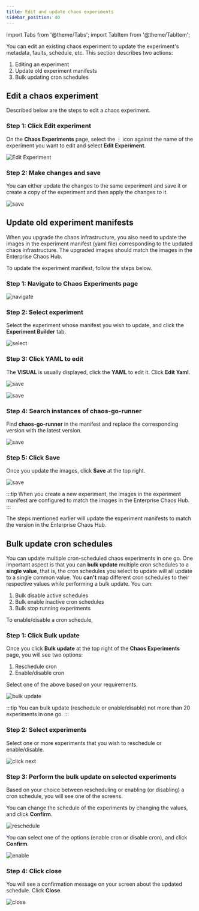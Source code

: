 ```yaml
---
title: Edit and update chaos experiments
sidebar_position: 40
---
```

import Tabs from '@theme/Tabs';
import TabItem from '@theme/TabItem';

You can edit an existing chaos experiment to update the experiment's metadata, faults, schedule, etc. This section describes two actions:
1. Editing an experiment
2. Update old experiment manifests
3. Bulk updating cron schedules

## Edit a chaos experiment

Described below are the steps to edit a chaos experiment. 

### Step 1: Click Edit experiment

On the **Chaos Experiments** page, select the **`⋮`** icon against the name of the experiment you want to edit and select **Edit Experiment**.

![Edit Experiment](./static/edit-experiment/edit-experiment.png)

### Step 2: Make changes and save

You can either update the changes to the same experiment and save it or create a copy of the experiment and then apply the changes to it.

![save](./static/edit-experiment/save-after-edit.png)

## Update old experiment manifests

When you upgrade the chaos infrastructure, you also need to update the images in the experiment manifest (yaml file) corresponding to the updated chaos infrastructure. The upgraded images should match the images in the Enterprise Chaos Hub.

To update the experiment manifest, follow the steps below.

### Step 1: Navigate to Chaos Experiments page

![navigate](./static/edit-experiment/navigate-1.png)

### Step 2: Select experiment

Select the experiment whose manifest you wish to update, and click the **Experiment Builder** tab.

![select](./static/edit-experiment/exp-builder-2.png)

### Step 3: Click YAML to edit 

The **VISUAL** is usually displayed, click the **YAML** to edit it. Click **Edit Yaml**.

![save](./static/edit-experiment/yaml-3.png)

![save](./static/edit-experiment/edit-4.png)

### Step 4: Search instances of chaos-go-runner

Find **chaos-go-runner** in the manifest and replace the corresponding version with the latest version.

![save](./static/edit-experiment/find-5.png)

### Step 5: Click Save

Once you update the images, click **Save** at the top right.

![save](./static/edit-experiment/save-6.png)

:::tip
When you create a new experiment, the images in the experiment manifest are configured to match the images in the Enterprise Chaos Hub.
:::

The steps mentioned earlier will update the experiment manifests to match the version in the Enterprise Chaos Hub. 

## Bulk update cron schedules

You can update multiple cron-scheduled chaos experiments in one go. One important aspect is that you can **bulk update** multiple cron schedules to a **single value**, that is, the cron schedules you select to update will all update to a single common value. You **can't** map different cron schedules to their respective values while performing a bulk update.
You can: 
1. Bulk disable active schedules
2. Bulk enable inactive cron schedules
3. Bulk stop running experiments

To enable/disable a cron schedule,

### Step 1: Click Bulk update

Once you click **Bulk update** at the top right of the **Chaos Experiments** page, you will see two options: 
1. Reschedule cron 
2. Enable/disable cron

Select one of the above based on your requirements.

![bulk update](./static/edit-experiment/bulk-update.png)

:::tip
You can bulk update (reschedule or enable/disable) not more than 20 experiments in one go.
:::

### Step 2: Select experiments

Select one or more experiments that you wish to reschedule or enable/disable.

![click next](./static/edit-experiment/click-next.png)

### Step 3: Perform the bulk update on selected experiments

Based on your choice between rescheduling or enabling (or disabling) a cron schedule, you will see one of the screens.

<Tabs>
  <TabItem value="Reschedule">

You can change the schedule of the experiments by changing the values, and click **Confirm**.

![reschedule](./static/edit-experiment/reschedule-confirm.png)

 </TabItem>
  <TabItem value="Enable/disable">

You can select one of the options (enable cron or disable cron), and click **Confirm**.

![enable](./static/edit-experiment/enable-or-disable-cron.png)

</TabItem>
</Tabs>

### Step 4: Click close

You will see a confirmation message on your screen about the updated schedule. Click **Close**.

![close](./static/edit-experiment/close.png)